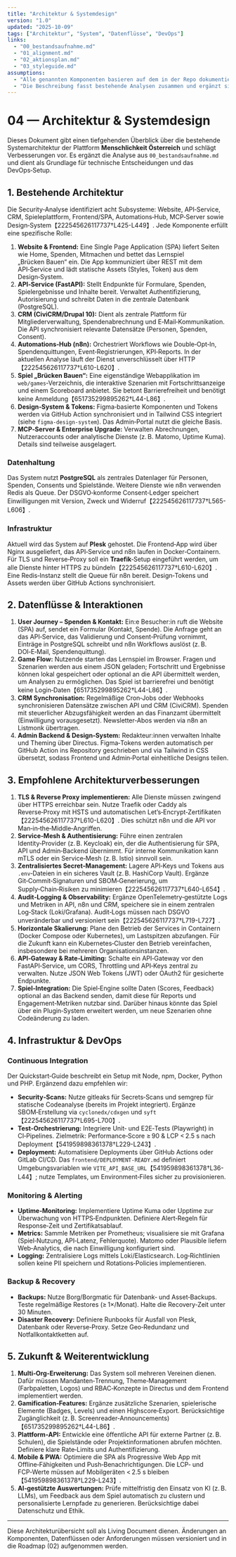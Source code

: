 ```yaml
---
title: "Architektur & Systemdesign"
version: "1.0"
updated: "2025-10-09"
tags: ["Architektur", "System", "Datenflüsse", "DevOps"]
links:
  - "00_bestandsaufnahme.md"
  - "01_alignment.md"
  - "02_aktionsplan.md"
  - "03_styleguide.md"
assumptions:
  - "Alle genannten Komponenten basieren auf dem in der Repo dokumentierten Stand (Oktober 2025)."
  - "Die Beschreibung fasst bestehende Analysen zusammen und ergänzt sie um empfohlene Verbesserungen."
---
```


# 04 — Architektur & Systemdesign

Dieses Dokument gibt einen tiefgehenden Überblick über die bestehende Systemarchitektur der Plattform **Menschlichkeit Österreich** und schlägt Verbesserungen vor. Es ergänzt die Analyse aus `00_bestandsaufnahme.md` und dient als Grundlage für technische Entscheidungen und das DevOps‑Setup.

## 1. Bestehende Architektur

Die Security‑Analyse identifiziert acht Subsysteme: Website, API‑Service, CRM, Spieleplattform, Frontend/SPA, Automations‑Hub, MCP‑Server sowie Design‑System【222545626117737†L425-L449】. Jede Komponente erfüllt eine spezifische Rolle:

1. **Website & Frontend:** Eine Single Page Application (SPA) liefert Seiten wie Home, Spenden, Mitmachen und bettet das Lernspiel „Brücken Bauen“ ein. Die App kommuniziert über REST mit dem API‑Service und lädt statische Assets (Styles, Token) aus dem Design‑System.
2. **API‑Service (FastAPI):** Stellt Endpunkte für Formulare, Spenden, Spielergebnisse und Inhalte bereit. Verwaltet Authentifizierung, Autorisierung und schreibt Daten in die zentrale Datenbank (PostgreSQL).
3. **CRM (CiviCRM/Drupal 10):** Dient als zentrale Plattform für Mitgliederverwaltung, Spendenabrechnung und E‑Mail‑Kommunikation. Die API synchronisiert relevante Datensätze (Personen, Spenden, Consent).
4. **Automations‑Hub (n8n):** Orchestriert Workflows wie Double‑Opt‑In, Spendenquittungen, Event‑Registrierungen, KPI‑Reports. In der aktuellen Analyse läuft der Dienst unverschlüsselt über HTTP【222545626117737†L610-L620】.
5. **Spiel „Brücken Bauen“:** Eine eigenständige Webapplikation im `web/games`‑Verzeichnis, die interaktive Szenarien mit Fortschrittsanzeige und einem Scoreboard anbietet. Sie betont Barrierefreiheit und benötigt keine Anmeldung【651735299895262†L44-L86】.
6. **Design‑System & Tokens:** Figma‑basierte Komponenten und Tokens werden via GitHub Action synchronisiert und in Tailwind CSS integriert (siehe `figma-design-system`). Das Admin‑Portal nutzt die gleiche Basis.
7. **MCP‑Server & Enterprise Upgrade:** Verwalten Abrechnungen, Nutzeraccounts oder analytische Dienste (z. B. Matomo, Uptime Kuma). Details sind teilweise ausgelagert.

### Datenhaltung

Das System nutzt **PostgreSQL** als zentrales Datenlager für Personen, Spenden, Consents und Spielstände. Weitere Dienste wie n8n verwenden Redis als Queue. Der DSGVO‑konforme Consent‑Ledger speichert Einwilligungen mit Version, Zweck und Widerruf【222545626117737†L565-L606】.

### Infrastruktur

Aktuell wird das System auf **Plesk** gehostet. Die Frontend‑App wird über Nginx ausgeliefert, das API‑Service und n8n laufen in Docker‑Containern. Für TLS und Reverse‑Proxy soll ein **Traefik**‑Setup eingeführt werden, um alle Dienste hinter HTTPS zu bündeln【222545626117737†L610-L620】. Eine Redis‑Instanz stellt die Queue für n8n bereit. Design‑Tokens und Assets werden über GitHub Actions synchronisiert.

## 2. Datenflüsse & Interaktionen

1. **User Journey – Spenden & Kontakt:** Ein:e Besucher:in ruft die Website (SPA) auf, sendet ein Formular (Kontakt, Spende). Die Anfrage geht an das API‑Service, das Validierung und Consent‑Prüfung vornimmt, Einträge in PostgreSQL schreibt und n8n Workflows auslöst (z. B. DOI‑E‑Mail, Spendenquittung).
2. **Game Flow:** Nutzende starten das Lernspiel im Browser. Fragen und Szenarien werden aus einem JSON geladen; Fortschritt und Ergebnisse können lokal gespeichert oder optional an die API übermittelt werden, um Analysen zu ermöglichen. Das Spiel ist barrierefrei und benötigt keine Login‐Daten【651735299895262†L44-L86】.
3. **CRM Synchronisation:** Regelmäßige Cron‑Jobs oder Webhooks synchronisieren Datensätze zwischen API und CRM (CiviCRM). Spenden mit steuerlicher Abzugsfähigkeit werden an das Finanzamt übermittelt (Einwilligung vorausgesetzt). Newsletter‑Abos werden via n8n an Listmonk übertragen.
4. **Admin Backend & Design‑System:** Redakteur:innen verwalten Inhalte und Theming über Directus. Figma‑Tokens werden automatisch per GitHub Action ins Repository geschrieben und via Tailwind in CSS übersetzt, sodass Frontend und Admin‑Portal einheitliche Designs teilen.

## 3. Empfohlene Architekturverbesserungen

1. **TLS & Reverse Proxy implementieren:** Alle Dienste müssen zwingend über HTTPS erreichbar sein. Nutze Traefik oder Caddy als Reverse‑Proxy mit HSTS und automatischen Let’s‑Encrypt‑Zertifikaten【222545626117737†L610-L620】. Dies schützt n8n und die API vor Man‑in‑the‑Middle‑Angriffen.
2. **Service‑Mesh & Authentisierung:** Führe einen zentralen Identity‑Provider (z. B. Keycloak) ein, der die Authentisierung für SPA, API und Admin‑Backend übernimmt. Für interne Kommunikation kann mTLS oder ein Service‑Mesh (z. B. Istio) sinnvoll sein.
3. **Zentralisiertes Secret‑Management:** Lagere API‑Keys und Tokens aus `.env`‑Dateien in ein sicheres Vault (z. B. HashiCorp Vault). Ergänze Git‑Commit‑Signaturen und SBOM‑Generierung, um Supply‑Chain‑Risiken zu minimieren【222545626117737†L640-L654】.
4. **Audit‑Logging & Observability:** Ergänze OpenTelemetry‑gestützte Logs und Metriken in API, n8n und CRM, speichere sie in einem zentralen Log‑Stack (Loki/Grafana). Audit‑Logs müssen nach DSGVO unveränderbar und versioniert sein【222545626117737†L719-L727】.
5. **Horizontale Skalierung:** Plane den Betrieb der Services in Containern (Docker Compose oder Kubernetes), um Lastspitzen abzufangen. Für die Zukunft kann ein Kubernetes‑Cluster den Betrieb vereinfachen, insbesondere bei mehreren Organisationsinstanzen.
6. **API‑Gateway & Rate‑Limiting:** Schalte ein API‑Gateway vor den FastAPI‑Service, um CORS, Throttling und API‑Keys zentral zu verwalten. Nutze JSON Web Tokens (JWT) oder OAuth2 für gesicherte Endpunkte.
7. **Spiel‑Integration:** Die Spiel‑Engine sollte Daten (Scores, Feedback) optional an das Backend senden, damit diese für Reports und Engagement‑Metriken nutzbar sind. Darüber hinaus könnte das Spiel über ein Plugin‑System erweitert werden, um neue Szenarien ohne Codeänderung zu laden.

## 4. Infrastruktur & DevOps

### Continuous Integration

Der Quickstart‑Guide beschreibt ein Setup mit Node, npm, Docker, Python und PHP. Ergänzend dazu empfehlen wir:

- **Security‑Scans:** Nutze gitleaks für Secrets‑Scans und semgrep für statische Codeanalyse (bereits im Projekt integriert). Ergänze SBOM‑Erstellung via `cyclonedx/cdxgen` und `syft`【222545626117737†L695-L700】.
- **Test‑Orchestrierung:** Integriere Unit‑ und E2E‑Tests (Playwright) in CI‑Pipelines. Zielmetrik: Performance‑Score ≥ 90 & LCP < 2.5 s nach Deployment【541959898361378†L229-L243】.
- **Deployment:** Automatisiere Deployments über GitHub Actions oder GitLab CI/CD. Das `frontend/DEPLOYMENT-READY.md` definiert Umgebungsvariablen wie `VITE_API_BASE_URL`【541959898361378†L36-L44】; nutze Templates, um Environment‑Files sicher zu provisionieren.

### Monitoring & Alerting

- **Uptime‑Monitoring:** Implementiere Uptime Kuma oder Upptime zur Überwachung von HTTPS‑Endpunkten. Definiere Alert‑Regeln für Response‑Zeit und Zertifikatsablauf.
- **Metrics:** Sammle Metriken per Prometheus; visualisiere sie mit Grafana (Spiel‑Nutzung, API‑Latenz, Fehlerquote). Matomo oder Plausible liefern Web‑Analytics, die nach Einwilligung konfiguriert sind.
- **Logging:** Zentralisiere Logs mittels Loki/Elasticsearch. Log‑Richtlinien sollen keine PII speichern und Rotations‑Policies implementieren.

### Backup & Recovery

- **Backups:** Nutze Borg/Borgmatic für Datenbank‑ und Asset‑Backups. Teste regelmäßige Restores (≥ 1×/Monat). Halte die Recovery‑Zeit unter 30 Minuten.
- **Disaster Recovery:** Definiere Runbooks für Ausfall von Plesk, Datenbank oder Reverse‑Proxy. Setze Geo‑Redundanz und Notfallkontaktketten auf.

## 5. Zukunft & Weiterentwicklung

1. **Multi‑Org‑Erweiterung:** Das System soll mehreren Vereinen dienen. Dafür müssen Mandanten‑Trennung, Theme‑Management (Farbpaletten, Logos) und RBAC‑Konzepte in Directus und dem Frontend implementiert werden.
2. **Gamification‑Features:** Ergänze zusätzliche Szenarien, spielerische Elemente (Badges, Levels) und einen Highscore‑Export. Berücksichtige Zugänglichkeit (z. B. Screenreader‑Announcements)【651735299895262†L44-L86】.
3. **Plattform‑API:** Entwickle eine öffentliche API für externe Partner (z. B. Schulen), die Spielstände oder Projektinformationen abrufen möchten. Definiere klare Rate‑Limits und Authentifizierung.
4. **Mobile & PWA:** Optimiere die SPA als Progressive Web App mit Offline‑Fähigkeiten und Push‑Benachrichtigungen. Die LCP‑ und FCP‑Werte müssen auf Mobilgeräten < 2.5 s bleiben【541959898361378†L229-L243】.
5. **AI‑gestützte Auswertungen:** Prüfe mittelfristig den Einsatz von KI (z. B. LLMs), um Feedback aus dem Spiel automatisch zu clustern und personalisierte Lernpfade zu generieren. Berücksichtige dabei Datenschutz und Ethik.

---

Diese Architekturübersicht soll als Living Document dienen. Änderungen an Komponenten, Datenflüssen oder Anforderungen müssen versioniert und in die Roadmap (02) aufgenommen werden.